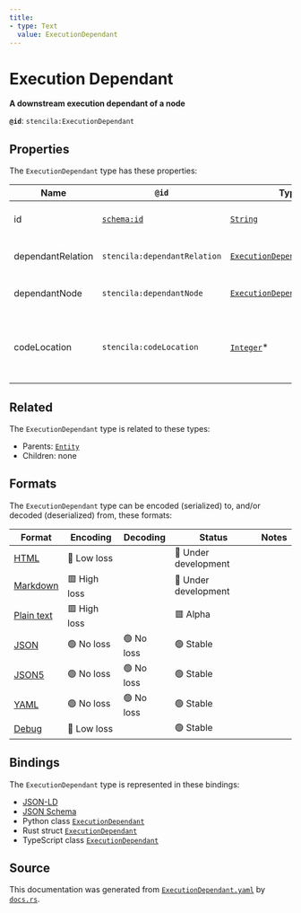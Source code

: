 ```yaml
---
title:
- type: Text
  value: ExecutionDependant
---
```


# Execution Dependant

**A downstream execution dependant of a node**

**`@id`**: `stencila:ExecutionDependant`

## Properties

The `ExecutionDependant` type has these properties:

| Name              | `@id`                                | Type                                                                                                         | Description                                            | Inherited from                                                                              |
| ----------------- | ------------------------------------ | ------------------------------------------------------------------------------------------------------------ | ------------------------------------------------------ | ------------------------------------------------------------------------------------------- |
| id                | [`schema:id`](https://schema.org/id) | [`String`](https://stencila.dev/docs/reference/schema/data/string)                                           | The identifier for this item                           | [`Entity`](https://stencila.dev/docs/reference/schema/other/entity)                         |
| dependantRelation | `stencila:dependantRelation`         | [`ExecutionDependantRelation`](https://stencila.dev/docs/reference/schema/flow/execution-dependant-relation) | The relation to the dependant                          | [`ExecutionDependant`](https://stencila.dev/docs/reference/schema/flow/execution-dependant) |
| dependantNode     | `stencila:dependantNode`             | [`ExecutionDependantNode`](https://stencila.dev/docs/reference/schema/flow/execution-dependant-node)         | The node that is the dependant                         | [`ExecutionDependant`](https://stencila.dev/docs/reference/schema/flow/execution-dependant) |
| codeLocation      | `stencila:codeLocation`              | [`Integer`](https://stencila.dev/docs/reference/schema/data/integer)*                                        | The location that the dependant is defined within code | [`ExecutionDependant`](https://stencila.dev/docs/reference/schema/flow/execution-dependant) |

## Related

The `ExecutionDependant` type is related to these types:

- Parents: [`Entity`](https://stencila.dev/docs/reference/schema/other/entity)
- Children: none

## Formats

The `ExecutionDependant` type can be encoded (serialized) to, and/or decoded (deserialized) from, these formats:

| Format                                                           | Encoding       | Decoding     | Status                 | Notes |
| ---------------------------------------------------------------- | -------------- | ------------ | ---------------------- | ----- |
| [HTML](https://stencila.dev/docs/reference/formats/{name})       | 🔷 Low loss     |              | 🚧 Under development    |       |
| [Markdown](https://stencila.dev/docs/reference/formats/{name})   | 🟥 High loss    |              | 🚧 Under development    |       |
| [Plain text](https://stencila.dev/docs/reference/formats/{name}) | 🟥 High loss    |              | 🟥 Alpha                |       |
| [JSON](https://stencila.dev/docs/reference/formats/{name})       | 🟢 No loss      | 🟢 No loss    | 🟢 Stable               |       |
| [JSON5](https://stencila.dev/docs/reference/formats/{name})      | 🟢 No loss      | 🟢 No loss    | 🟢 Stable               |       |
| [YAML](https://stencila.dev/docs/reference/formats/{name})       | 🟢 No loss      | 🟢 No loss    | 🟢 Stable               |       |
| [Debug](https://stencila.dev/docs/reference/formats/{name})      | 🔷 Low loss     |              | 🟢 Stable               |       |

## Bindings

The `ExecutionDependant` type is represented in these bindings:

- [JSON-LD](https://stencila.dev/ExecutionDependant.jsonld)
- [JSON Schema](https://stencila.dev/ExecutionDependant.schema.json)
- Python class [`ExecutionDependant`](https://github.com/stencila/stencila/blob/main/python/stencila/types/execution_dependant.py)
- Rust struct [`ExecutionDependant`](https://github.com/stencila/stencila/blob/main/rust/schema/src/types/execution_dependant.rs)
- TypeScript class [`ExecutionDependant`](https://github.com/stencila/stencila/blob/main/typescript/src/types/ExecutionDependant.ts)

## Source

This documentation was generated from [`ExecutionDependant.yaml`](https://github.com/stencila/stencila/blob/main/schema/ExecutionDependant.yaml) by [`docs.rs`](https://github.com/stencila/stencila/blob/main/rust/schema-gen/src/docs.rs).